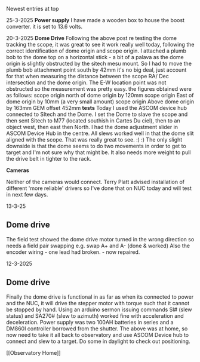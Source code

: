 Newest entries at top

25-3-2025
**Power supply**
I have made a wooden box to house the boost converter. it is set to 13.6 volts.

20-3-2025
**Dome Drive**
Following the above post re testing the dome tracking the scope, it was great to see it work really well today, following the correct identification of dome origin and scope origin. I attached a plumb bob to the dome top on a horizontal stick - a bit of a palava as the dome origin is slightly obstructed by the sitech mesu mount. So I had to move the plumb bob attachment point south by 42mm it's no big deal, just account for that when measuring the distance between the scope RA/ Dec intersection and the dome origin. The E-W location point was not obstructed so the measurement was pretty easy.
the figures obtained were as follows:
scope origin north of dome origin by 120mm
scope origin East of dome origin by 10mm (a very small amount)
scope origin Above dome origin by 163mm
GEM offset 452mm
**tests**
Today I used the ASCOM device hub connected to SItech and the Dome. I set the Dome to slave the scope and then sent Sitech to M77 (located southish in Cartes Du ciel), then to an object west, then east then North. I had the dome adjustment slider in ASCOM Device Hub in the centre. All slews worked well in that the dome slit aligned with the scope. That was really great to see. :) :)
The only slight downside is that the dome seems to do two movements in order to get to target and I'm not sure why that might be. It also needs more weight to pull the drive belt in tighter to the rack.

**Cameras**

Neither of the cameras would connect. Terry Platt advised installation of different 'more reliable' drivers so I've done that on NUC today and will test in next few days.



13-3-25
## Dome drive
The field test showed the dome drive motor turned in the wrong direction so needs a field pair swapping e.g. swap A+ and A- (done & worked)
Also the encoder wiring - one lead had broken. - now repaired.

12-3-2025
## Dome drive
Finally the dome drive is functional in as far as when its connected to power and the NUC, it will drive the stepper motor with torque such that it cannot be stopped by hand. Using an arduino sermon issuing commands Sl# (slew status) and SA270# (slew to azimuth) worked fine with acceleration and deceleration. Power supply was two 100AH batteries in series and a DM860I controller borrowed from the shutter. The above was at home, so now need to take it all back to observatory and use ASCOM Device hub to connect and slew to a target. Do some in daylight to check out positioning.






[[Observatory Home]]
